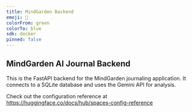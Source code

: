 ```yaml
---
title: MindGarden Backend
emoji: 🌱
colorFrom: green
colorTo: blue
sdk: docker
pinned: false
---
```


## MindGarden AI Journal Backend

This is the FastAPI backend for the MindGarden journaling application. It connects to a SQLite database and uses the Gemini API for analysis.

Check out the configuration reference at https://huggingface.co/docs/hub/spaces-config-reference